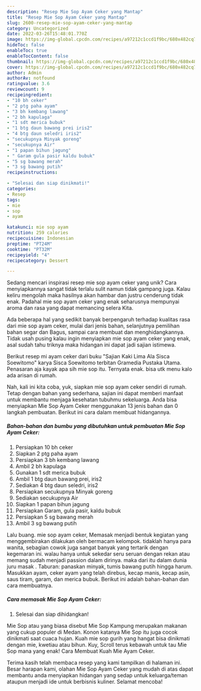 ```yaml
---
description: "Resep Mie Sop Ayam Ceker yang Mantap"
title: "Resep Mie Sop Ayam Ceker yang Mantap"
slug: 2600-resep-mie-sop-ayam-ceker-yang-mantap
category: Uncategorized
date: 2022-03-26T15:48:01.770Z
image: https://img-global.cpcdn.com/recipes/a97212c1ccd1f9bc/680x482cq70/mie-sop-ayam-ceker-foto-resep-utama.jpg
hideToc: false
enableToc: true
enableTocContent: false
thumbnail: https://img-global.cpcdn.com/recipes/a97212c1ccd1f9bc/680x482cq70/mie-sop-ayam-ceker-foto-resep-utama.jpg
cover: https://img-global.cpcdn.com/recipes/a97212c1ccd1f9bc/680x482cq70/mie-sop-ayam-ceker-foto-resep-utama.jpg
author: Admin
authorAv: notfound
ratingvalue: 3.6
reviewcount: 9
recipeingredient:
- "10 bh ceker"
- "2 ptg paha ayam"
- "3 bh kembang lawang"
- "2 bh kapulaga"
- "1 sdt merica bubuk"
- "1 btg daun bawang prei iris2"
- "4 btg daun seledri iris2"
- "secukupnya Minyak goreng"
- "secukupnya Air"
- "1 papan bihun jagung"
- " Garam gula pasir kaldu bubuk"
- "5 sg bawang merah"
- "3 sg bawang putih"
recipeinstructions:

- "Selesai dan siap dinikmati!"
categories:
- Resep
tags:
- mie
- sop
- ayam

katakunci: mie sop ayam 
nutrition: 259 calories
recipecuisine: Indonesian
preptime: "PT24M"
cooktime: "PT32M"
recipeyield: "4"
recipecategory: Dessert

---
```





Sedang mencari inspirasi resep mie sop ayam ceker yang unik? Cara menyiapkannya sangat tidak terlalu sulit namun tidak gampang juga. Kalau keliru mengolah maka hasilnya akan hambar dan justru cenderung tidak enak. Padahal mie sop ayam ceker yang enak seharusnya mempunyai aroma dan rasa yang dapat memancing selera Kita.





Ada beberapa hal yang sedikit banyak berpengaruh terhadap kualitas rasa dari mie sop ayam ceker, mulai dari jenis bahan, selanjutnya pemilihan bahan segar dan Bagus, sampai cara membuat dan menghidangkannya. Tidak usah pusing kalau ingin menyiapkan mie sop ayam ceker yang enak,      asal sudah tahu triknya maka hidangan ini dapat jadi sajian istimewa.














Berikut resep mi ayam ceker dari buku &#34;Sajian Kaki Lima Ala Sisca Soewitomo&#34; karya Sisca Soewitomo terbitan Gramedia Pustaka Utama. Penasaran aja kayak apa sih mie sop itu. Ternyata enak. bisa utk menu kalo ada arisan di rumah.






Nah, kali ini kita coba, yuk, siapkan mie sop ayam ceker sendiri di rumah. Tetap dengan bahan yang sederhana, sajian ini dapat memberi manfaat untuk membantu menjaga kesehatan tubuhmu sekeluarga. Anda bisa menyiapkan Mie Sop Ayam Ceker menggunakan 13 jenis bahan dan 0 langkah pembuatan. Berikut ini cara dalam membuat hidangannya.

<!--inarticleads1-->

##### Bahan-bahan dan bumbu yang dibutuhkan untuk pembuatan Mie Sop Ayam Ceker:

1. Persiapkan 10 bh ceker
1. Siapkan 2 ptg paha ayam
1. Persiapkan 3 bh kembang lawang
1. Ambil 2 bh kapulaga
1. Gunakan 1 sdt merica bubuk
1. Ambil 1 btg daun bawang prei, iris2
1. Sediakan 4 btg daun seledri, iris2
1. Persiapkan secukupnya Minyak goreng
1. Sediakan secukupnya Air
1. Siapkan 1 papan bihun jagung
1. Persiapkan  Garam, gula pasir, kaldu bubuk
1. Persiapkan 5 sg bawang merah
1. Ambil 3 sg bawang putih


Lalu buang. mie sop ayam ceker, Memasak menjadi bentuk kegiatan yang menggembirakan dilakukan oleh bermacam kelompok. tidaklah hanya para wanita, sebagian cowok juga sangat banyak yang tertarik dengan kegemaran ini. walau hanya untuk sekedar seru seruan dengan rekan atau memang sudah menjadi passion dalam dirinya. maka dari itu dalam dunia juru masak . Taburan: panaskan minyak, tumis bawang putih hingga harum. Masukkan ayam, ceker ayam yang telah direbus, kecap manis, kecap asin, saus tiram, garam, dan merica bubuk. Berikut ini adalah bahan-bahan dan cara membuatnya. 

<!--inarticleads2-->

##### Cara memasak Mie Sop Ayam Ceker:


1. Selesai dan siap dihidangkan!

Mie Sop atau yang biasa disebut Mie Sop Kampung merupakan makanan yang cukup populer di Medan. Konon katanya Mie Sop itu juga cocok dinikmati saat cuaca hujan. Kuah mie sop gurih yang hangat bisa dinikmati dengan mie, kwetiau atau bihun. Kuy, Scroll terus kebawah untuk tau Mie Sop mana yang enak! Cara Membuat Kuah Mie Ayam Ceker. 

Terima kasih telah membaca resep yang kami tampilkan di halaman ini. Besar harapan kami, olahan Mie Sop Ayam Ceker yang mudah di atas dapat membantu anda menyiapkan hidangan yang sedap untuk keluarga/teman ataupun menjadi ide untuk berbisnis kuliner. Selamat mencoba!
